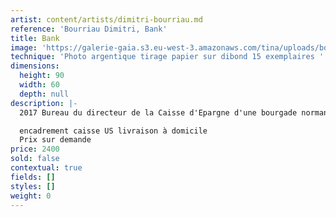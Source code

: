 ```yaml
---
artist: content/artists/dimitri-bourriau.md
reference: 'Bourriau Dimitri, Bank'
title: Bank
image: 'https://galerie-gaia.s3.eu-west-3.amazonaws.com/tina/uploads/bourriau-dimitri/dimitribourriau_bank_2017.jpg'
technique: 'Photo argentique tirage papier sur dibond 15 exemplaires '
dimensions:
  height: 90
  width: 60
  depth: null
description: |-
  2017 Bureau du directeur de la Caisse d'Epargne d'une bourgade normande 

  encadrement caisse US livraison à domicile  
  Prix sur demande
price: 2400
sold: false
contextual: true
fields: []
styles: []
weight: 0
---
```


